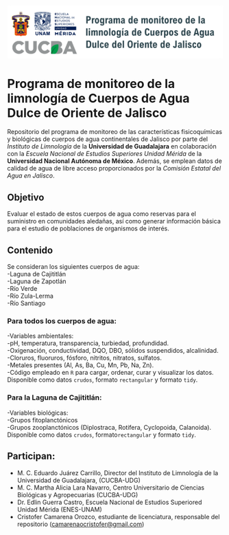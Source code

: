![Logo UdG](figuras/banner.png)
# Programa de monitoreo de la limnología de Cuerpos de Agua Dulce de Oriente de Jalisco

Repositorio del programa de monitoreo de las características fisicoquímicas y biológicas de cuerpos de agua continentales de Jalisco por parte del *Instituto de Limnología* de la **Universidad de Guadalajara** en colaboración con la *Escuela Nacional de Estudios Superiores Unidad Mérida* de la **Universidad Nacional Autónoma de México**. Además, se emplean datos de calidad de agua de libre acceso proporcionados por la *Comisión Estatal del Agua en Jalisco*. 

## Objetivo
Evaluar el estado de estos cuerpos de agua como reservas para el suministro en comunidades aledañas, así como generar información básica para el estudio de poblaciones de organismos de interés.

## Contenido
Se consideran los siguientes cuerpos de agua:  
-Laguna de Cajititlán  
-Laguna de Zapotlán  
-Río Verde  
-Río Zula-Lerma  
-Río Santiago  

### Para todos los cuerpos de agua:  
-Variables ambientales:  
 -pH, temperatura, transparencia, turbiedad, profundidad.  
 -Oxigenación, conductividad, DQO, DBO, sólidos suspendidos, alcalinidad.  
 -Cloruros, fluoruros, fósforo, nitritos, nitratos, sulfatos.  
 -Metales presentes (Al, As, Ba, Cu, Mn, Pb, Na, Zn).  
-Código empleado en `R` para cargar, ordenar, curar y visualizar los datos.  
Disponible como datos `crudos`, formato `rectangular` y formato `tidy`.  

### Para la Laguna de Cajititlán:  
-Variables biológicas:  
 -Grupos fitoplanctónicos  
 -Grupos zooplanctónicos (Diplostraca, Rotifera, Cyclopoida, Calanoida).    
Disponible como datos `crudos`, formato`rectangular` y formato `tidy`.  

## Participan:
- M. C. Eduardo Juárez Carrillo, Director del Instituto de Limnología de la Universidad de Guadalajara, (CUCBA-UDG)  
- M. C. Martha Alicia Lara Navarro, Centro Universitario de Ciencias Biológicas y Agropecuarias (CUCBA-UDG)  
- Dr. Edlin Guerra Castro, Escuela Nacional de Estudios Superiored Unidad Mérida (ENES-UNAM)  
- Cristofer Camarena Orozco, estudiante de licenciatura, responsable del repositorio (camarenaocristofer@gmail.com)
